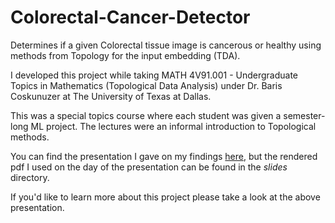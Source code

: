 # Colorectal-Cancer-Detector
Determines if a given Colorectal tissue image is cancerous or healthy using methods from Topology for the input embedding (TDA).

I developed this project while taking MATH 4V91.001 - Undergraduate Topics in Mathematics (Topological Data Analysis) under Dr. Baris Coskunuzer at The University of Texas at Dallas.

This was a special topics course where each student was given a semester-long ML project. The lectures were an informal introduction to Topological methods.

You can find the presentation I gave on my findings [here](https://www.overleaf.com/read/prwscnsxnwrx), but the rendered pdf I used on the day of the presentation can be found in the *slides* directory.

If you'd like to learn more about this project please take a look at the above presentation.
